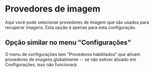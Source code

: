 # Provedores de imagem

Aqui você pode selecionar provedores de imagem que são usados para recuperar imagens. Esta opção é apenas para esta configuração.

## Opção similar no menu "Configurações"

O menu de configurações tem "Provedores habilitados" que ativam provedores de imagens globalmente -- se não estiver ativado em Configurações, isso não funcionará.
